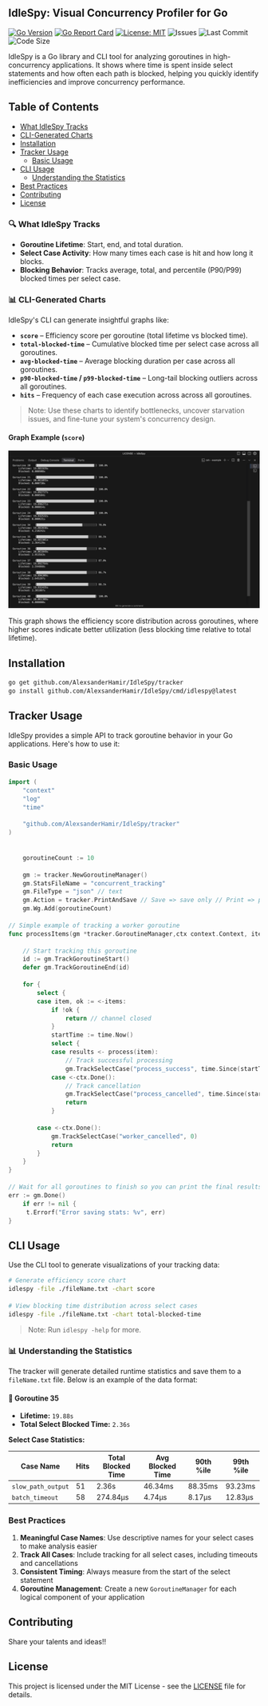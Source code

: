 ## IdleSpy: Visual Concurrency Profiler for Go

[![Go Version](https://img.shields.io/badge/Go-1.24%2B-blue)](https://golang.org)
[![Go Report Card](https://goreportcard.com/badge/github.com/AlexsanderHamir/IdleSpy)](https://goreportcard.com/report/github.com/AlexsanderHamir/IdleSpy)
[![License: MIT](https://img.shields.io/badge/License-MIT-yellow.svg)](https://opensource.org/licenses/MIT)
![Issues](https://img.shields.io/github/issues/AlexsanderHamir/IdleSpy)
![Last Commit](https://img.shields.io/github/last-commit/AlexsanderHamir/IdleSpy)
![Code Size](https://img.shields.io/github/languages/code-size/AlexsanderHamir/IdleSpy)

IdleSpy is a Go library and CLI tool for analyzing goroutines in high-concurrency applications. It shows where time is spent inside select statements and how often each path is blocked, helping you quickly identify inefficiencies and improve concurrency performance.

## Table of Contents

- [What IdleSpy Tracks](#-what-idlespy-tracks)
- [CLI-Generated Charts](#-cli-generated-charts)
- [Installation](#installation)
- [Tracker Usage](#tracker-usage)
  - [Basic Usage](#basic-usage)
- [CLI Usage](#cli-usage)
  - [Understanding the Statistics](#understanding-the-statistics)
- [Best Practices](#best-practices)
- [Contributing](#contributing)
- [License](#license)

### 🔍 What IdleSpy Tracks

- **Goroutine Lifetime**: Start, end, and total duration.
- **Select Case Activity**: How many times each case is hit and how long it blocks.
- **Blocking Behavior**: Tracks average, total, and percentile (P90/P99) blocked times per select case.

### 📊 CLI-Generated Charts

IdleSpy's CLI can generate insightful graphs like:

- **`score`** – Efficiency score per goroutine (total lifetime vs blocked time).
- **`total-blocked-time`** – Cumulative blocked time per select case across all goroutines.
- **`avg-blocked-time`** – Average blocking duration per case across all goroutines.
- **`p90-blocked-time` / `p99-blocked-time`** – Long-tail blocking outliers across all goroutines.
- **`hits`** – Frequency of each case execution across across all goroutines.

> Note: Use these charts to identify bottlenecks, uncover starvation issues, and fine-tune your system's concurrency design.

#### Graph Example (`score`)

![Score Graph Example](score_graph_example.png)

This graph shows the efficiency score distribution across goroutines, where higher scores indicate better utilization (less blocking time relative to total lifetime).

## Installation

```bash
go get github.com/AlexsanderHamir/IdleSpy/tracker
go install github.com/AlexsanderHamir/IdleSpy/cmd/idlespy@latest
```

## Tracker Usage

IdleSpy provides a simple API to track goroutine behavior in your Go applications. Here's how to use it:

### Basic Usage

```go
import (
	"context"
	"log"
	"time"

	"github.com/AlexsanderHamir/IdleSpy/tracker"
)


	goroutineCount := 10

	gm := tracker.NewGoroutineManager()
	gm.StatsFileName = "concurrent_tracking"
	gm.FileType = "json" // text
	gm.Action = tracker.PrintAndSave // Save => save only // Print => print only
	gm.Wg.Add(goroutineCount)

// Simple example of tracking a worker goroutine
func processItems(gm *tracker.GoroutineManager,ctx context.Context, items <-chan string, results chan<- string) {

	// Start tracking this goroutine
	id := gm.TrackGoroutineStart()
	defer gm.TrackGoroutineEnd(id)

	for {
		select {
		case item, ok := <-items:
			if !ok {
				return // channel closed
			}
			startTime := time.Now()
			select {
			case results <- process(item):
				// Track successful processing
				gm.TrackSelectCase("process_success", time.Since(startTime), id)
			case <-ctx.Done():
				// Track cancellation
				gm.TrackSelectCase("process_cancelled", time.Since(startTime), id)
				return
			}

		case <-ctx.Done():
			gm.TrackSelectCase("worker_cancelled", 0)
			return
		}
	}
}

// Wait for all goroutines to finish so you can print the final results
err := gm.Done()
	if err != nil {
	 t.Errorf("Error saving stats: %v", err)
}


```

## CLI Usage

Use the CLI tool to generate visualizations of your tracking data:

```bash
# Generate efficiency score chart
idlespy -file ./fileName.txt -chart score

# View blocking time distribution across select cases
idlespy -file ./fileName.txt -chart total-blocked-time
```

> Note: Run `idlespy -help` for more.

### 📊 Understanding the Statistics

The tracker will generate detailed runtime statistics and save them to a `fileName.txt` file. Below is an example of the data format:

#### 🧵 Goroutine 35

- **Lifetime:** `19.88s`
- **Total Select Blocked Time:** `2.36s`

**Select Case Statistics:**

| Case Name          | Hits | Total Blocked Time | Avg Blocked Time | 90th %ile | 99th %ile |
| ------------------ | ---- | ------------------ | ---------------- | --------- | --------- |
| `slow_path_output` | 51   | 2.36s              | 46.34ms          | 88.35ms   | 93.23ms   |
| `batch_timeout`    | 58   | 274.84µs           | 4.74µs           | 8.17µs    | 12.83µs   |

### Best Practices

1. **Meaningful Case Names**: Use descriptive names for your select cases to make analysis easier
2. **Track All Cases**: Include tracking for all select cases, including timeouts and cancellations
3. **Consistent Timing**: Always measure from the start of the select statement
4. **Goroutine Management**: Create a new `GoroutineManager` for each logical component of your application

## Contributing

Share your talents and ideas!!

## License

This project is licensed under the MIT License - see the [LICENSE](LICENSE) file for details.
